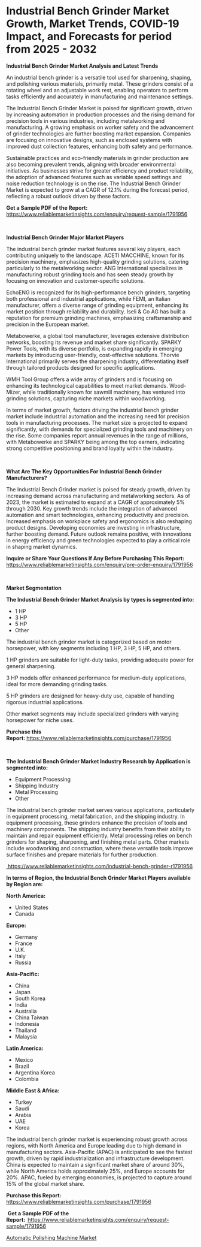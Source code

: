 <p><h1>Industrial Bench Grinder Market Growth, Market Trends, COVID-19 Impact, and Forecasts for period from 2025 - 2032</h1></p><p><strong>Industrial Bench Grinder Market Analysis and Latest Trends</strong></p>
<p><p>An industrial bench grinder is a versatile tool used for sharpening, shaping, and polishing various materials, primarily metal. These grinders consist of a rotating wheel and an adjustable work rest, enabling operators to perform tasks efficiently and accurately in manufacturing and maintenance settings.</p><p>The Industrial Bench Grinder Market is poised for significant growth, driven by increasing automation in production processes and the rising demand for precision tools in various industries, including metalworking and manufacturing. A growing emphasis on worker safety and the advancement of grinder technologies are further boosting market expansion. Companies are focusing on innovative designs, such as enclosed systems with improved dust collection features, enhancing both safety and performance.</p><p>Sustainable practices and eco-friendly materials in grinder production are also becoming prevalent trends, aligning with broader environmental initiatives. As businesses strive for greater efficiency and product reliability, the adoption of advanced features such as variable speed settings and noise reduction technology is on the rise. The Industrial Bench Grinder Market is expected to grow at a CAGR of 12.1% during the forecast period, reflecting a robust outlook driven by these factors.</p></p>
<p><strong>Get a Sample PDF of the Report:&nbsp;</strong> <a href="https://www.reliablemarketinsights.com/enquiry/request-sample/1791956?utm_campaign=1938&utm_medium=2&utm_source=Github&utm_content=ia&utm_term=20022025&utm_id=industrial-bench-grinder">https://www.reliablemarketinsights.com/enquiry/request-sample/1791956</a></p>
<p>&nbsp;</p>
<p><strong>Industrial Bench Grinder Major Market Players</strong></p>
<p><p>The industrial bench grinder market features several key players, each contributing uniquely to the landscape. ACETI MACCHINE, known for its precision machinery, emphasizes high-quality grinding solutions, catering particularly to the metalworking sector. ANG International specializes in manufacturing robust grinding tools and has seen steady growth by focusing on innovation and customer-specific solutions.</p><p>EchoENG is recognized for its high-performance bench grinders, targeting both professional and industrial applications, while FEMI, an Italian manufacturer, offers a diverse range of grinding equipment, enhancing its market position through reliability and durability. Iseli & Co AG has built a reputation for premium grinding machines, emphasizing craftsmanship and precision in the European market.</p><p>Metabowerke, a global tool manufacturer, leverages extensive distribution networks, boosting its revenue and market share significantly. SPARKY Power Tools, with its diverse portfolio, is expanding rapidly in emerging markets by introducing user-friendly, cost-effective solutions. Thorvie International primarily serves the sharpening industry, differentiating itself through tailored products designed for specific applications.</p><p>WMH Tool Group offers a wide array of grinders and is focusing on enhancing its technological capabilities to meet market demands. Wood-Mizer, while traditionally known for sawmill machinery, has ventured into grinding solutions, capturing niche markets within woodworking.</p><p>In terms of market growth, factors driving the industrial bench grinder market include industrial automation and the increasing need for precision tools in manufacturing processes. The market size is projected to expand significantly, with demands for specialized grinding tools and machinery on the rise. Some companies report annual revenues in the range of millions, with Metabowerke and SPARKY being among the top earners, indicating strong competitive positioning and brand loyalty within the industry.</p></p>
<p>&nbsp;</p>
<p><strong>What Are The Key Opportunities For Industrial Bench Grinder Manufacturers?</strong></p>
<p><p>The Industrial Bench Grinder market is poised for steady growth, driven by increasing demand across manufacturing and metalworking sectors. As of 2023, the market is estimated to expand at a CAGR of approximately 5% through 2030. Key growth trends include the integration of advanced automation and smart technologies, enhancing productivity and precision. Increased emphasis on workplace safety and ergonomics is also reshaping product designs. Developing economies are investing in infrastructure, further boosting demand. Future outlook remains positive, with innovations in energy efficiency and green technologies expected to play a critical role in shaping market dynamics.</p></p>
<p><strong>Inquire or Share Your Questions If Any Before Purchasing This Report:</strong> <a href="https://www.reliablemarketinsights.com/enquiry/pre-order-enquiry/1791956?utm_campaign=1938&utm_medium=2&utm_source=Github&utm_content=ia&utm_term=20022025&utm_id=industrial-bench-grinder">https://www.reliablemarketinsights.com/enquiry/pre-order-enquiry/1791956</a></p>
<p>&nbsp;</p>
<p><strong>Market Segmentation</strong></p>
<p><strong>The Industrial Bench Grinder Market Analysis by types is segmented into:</strong></p>
<p><ul><li>1 HP</li><li>3 HP</li><li>5 HP</li><li>Other</li></ul></p>
<p><p>The industrial bench grinder market is categorized based on motor horsepower, with key segments including 1 HP, 3 HP, 5 HP, and others. </p><p>1 HP grinders are suitable for light-duty tasks, providing adequate power for general sharpening. </p><p>3 HP models offer enhanced performance for medium-duty applications, ideal for more demanding grinding tasks. </p><p>5 HP grinders are designed for heavy-duty use, capable of handling rigorous industrial applications. </p><p>Other market segments may include specialized grinders with varying horsepower for niche uses.</p></p>
<p><strong>Purchase this Report:&nbsp;</strong><a href="https://www.reliablemarketinsights.com/purchase/1791956?utm_campaign=1938&utm_medium=2&utm_source=Github&utm_content=ia&utm_term=20022025&utm_id=industrial-bench-grinder">https://www.reliablemarketinsights.com/purchase/1791956</a></p>
<p>&nbsp;</p>
<p><strong>The Industrial Bench Grinder Market Industry Research by Application is segmented into:</strong></p>
<p><ul><li>Equipment Processing</li><li>Shipping Industry</li><li>Metal Processing</li><li>Other</li></ul></p>
<p><p>The industrial bench grinder market serves various applications, particularly in equipment processing, metal fabrication, and the shipping industry. In equipment processing, these grinders enhance the precision of tools and machinery components. The shipping industry benefits from their ability to maintain and repair equipment efficiently. Metal processing relies on bench grinders for shaping, sharpening, and finishing metal parts. Other markets include woodworking and construction, where these versatile tools improve surface finishes and prepare materials for further production.</p></p>
<p><a href="https://www.reliablemarketinsights.com/industrial-bench-grinder-r1791956?utm_campaign=1938&utm_medium=2&utm_source=Github&utm_content=ia&utm_term=20022025&utm_id=industrial-bench-grinder">&nbsp;https://www.reliablemarketinsights.com/industrial-bench-grinder-r1791956</a></p>
<p><strong>In terms of Region, the Industrial Bench Grinder Market Players available by Region are:</strong></p>
<p>
    <p> <strong> North America: </strong>
        <ul>
            <li>United States</li>
            <li>Canada</li>
        </ul>
        </p> 
    <p> <strong> Europe: </strong>
        <ul>
            <li>Germany</li>
            <li>France</li>
            <li>U.K.</li>
            <li>Italy</li>
            <li>Russia</li>
        </ul>
        </p> 
    <p> <strong> Asia-Pacific: </strong>
        <ul>
            <li>China</li>
            <li>Japan</li>
            <li>South Korea</li>
            <li>India</li>
            <li>Australia</li>
            <li>China Taiwan</li>
            <li>Indonesia</li>
            <li>Thailand</li>
            <li>Malaysia</li>
        </ul>
        </p> 
    <p> <strong> Latin America: </strong>
        <ul>
            <li>Mexico</li>
            <li>Brazil</li>
            <li>Argentina Korea</li>
            <li>Colombia</li>
        </ul>
        </p> 
    <p> <strong> Middle East & Africa: </strong>
        <ul>
            <li>Turkey</li>
            <li>Saudi</li>
            <li>Arabia</li>
            <li>UAE</li>
            <li>Korea</li>
        </ul>
    </p>
    </p>
<p><p>The industrial bench grinder market is experiencing robust growth across regions, with North America and Europe leading due to high demand in manufacturing sectors. Asia-Pacific (APAC) is anticipated to see the fastest growth, driven by rapid industrialization and infrastructure development. China is expected to maintain a significant market share of around 30%, while North America holds approximately 25%, and Europe accounts for 20%. APAC, fueled by emerging economies, is projected to capture around 15% of the global market share.</p></p>
<p><strong>Purchase this Report: </strong><a href="https://www.reliablemarketinsights.com/purchase/1791956?utm_campaign=1938&utm_medium=2&utm_source=Github&utm_content=ia&utm_term=20022025&utm_id=industrial-bench-grinder">https://www.reliablemarketinsights.com/purchase/1791956</a></p>
<p>&nbsp;<strong>Get a Sample PDF of the Report:&nbsp;&nbsp;</strong><a href="https://www.reliablemarketinsights.com/enquiry/request-sample/1791956?utm_campaign=1938&utm_medium=2&utm_source=Github&utm_content=ia&utm_term=20022025&utm_id=industrial-bench-grinder">https://www.reliablemarketinsights.com/enquiry/request-sample/1791956</a></p>
<p><strong></strong></p>
<p><p><a href="https://github.com/angelajermaine/Market-Research-Report-List-6/blob/main/automatic-polishing-machine-market.md?utm_campaign=1938&utm_medium=2&utm_source=Github&utm_content=ia&utm_term=20022025&utm_id=industrial-bench-grinder">Automatic Polishing Machine Market</a></p></p>
